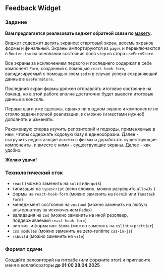 ## Feedback Widget

### Задание

**Вам предлагается реализовать виджет обратной связи по [макету](https://www.figma.com/design/B8fwIZN8yYlI8yOAJoD6OT/Feedback-Survey?node-id=1301-18067&t=0L79gJx2UFjv9gb8-1).**

Виджет содержит десять экранов: стартовый экран, восемь экранов формы и финальный. Экраны импортируются из `pages` и переключаются в `Router.tsx` на основании состояния поля `step` из стора `useFormStore`.

Все экраны за исключением первого и последнего содержат в себе компонент `Form`, созданный с помощью `react-hook-form`, валидизируемый с помощью схем `zod` и в случае успеха сохраняющий данные в `useFormStore`.

Последний экран формы должен отправлять итоговое состояние на бэкенд, но в этой работе вполне достаточно будет вывести итоговые данные в консоль.

Первые шаги уже сделаны, однако ни в одном экране и компоненте не стояло задачи полной реализации, их можно (и местами нужно!) дополнять и изменять.

Рекомендую сперва изучить репозиторий и подходы, применяемые в нем, чтобы содержать кодовую базу в единообразии. Далее - выгрузить недостающие ассеты с фигмы и доработать существующие компоненты, и вместе с ними - существующие экраны. Далее - как удобно.

**Желаю удачи!**

### Технологический стэк

- `react` (можно заменить на `solid` или `qwik`)
- типизация на `typescript` (если сложно, можно разрешить `allowJs` )
- формы на `react-hook-form` (можно заменить на `Formik` или `Tanstack Form`)
- менеджмент состояния на `zustand` (можно заменить на любую альтернативу за исключением `Redux`)
- валидация на `zod` (можно заменить на иной резолвер, поддерживаемый `react-hook-form`)
- линтинг и форматинг `biome` (можно заменить на `eslint` и `prettier`)
- `css modules` (можно заменить на zero-runtime `css-in-js`)
- `rsbuild` (можно заменить на `vite`)

### Формат сдачи

Создайте репозиторий на гитхабе (или форкните этот) и пригласите меня в коллабораторы **до 01:00 28.04.2025**
